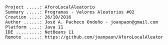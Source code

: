 <pre>

Project .....: AforoLocalAleatorio
Summary .....: Programas - Valores Aleatorios #02
Creation ....: 26/10/2016
Author ......: José A. Pacheco Ondoño - joanpaon@gmail.com
Platform ....: Java 11
IDE .........: NetBeans 11
Remote ......: https://github.com/joanpaon/AforoLocalAleatorio.git

</pre>
